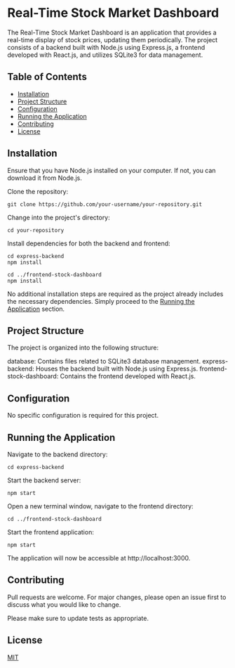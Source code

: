 # Real-Time Stock Market Dashboard
The Real-Time Stock Market Dashboard is an application that provides a real-time display of stock prices, updating them periodically. The project consists of a backend built with Node.js using Express.js, a frontend developed with React.js, and utilizes SQLite3 for data management.

## Table of Contents
- [Installation](#installation)
- [Project Structure](#Project-Structure)
- [Configuration](#Configuation)
- [Running the Application](#Running-the-Application)
- [Contributing](#Contributing)
- [License](#License)
## Installation
Ensure that you have Node.js installed on your computer. If not, you can download it from Node.js.

Clone the repository:

```
git clone https://github.com/your-username/your-repository.git
```
Change into the project's directory:

```
cd your-repository
```
Install dependencies for both the backend and frontend:
```
cd express-backend
npm install

cd ../frontend-stock-dashboard
npm install
```
No additional installation steps are required as the project already includes the necessary dependencies. Simply proceed to the [Running the Application](#running-the-application) section.

## Project Structure
The project is organized into the following structure:

database: Contains files related to SQLite3 database management.
express-backend: Houses the backend built with Node.js using Express.js.
frontend-stock-dashboard: Contains the frontend developed with React.js.

## Configuration
No specific configuration is required for this project.

## Running the Application
Navigate to the backend directory:

```
cd express-backend
```
Start the backend server:

```
npm start
```

Open a new terminal window, navigate to the frontend directory:

```
cd ../frontend-stock-dashboard
```
Start the frontend application:
```
npm start
```
The application will now be accessible at http://localhost:3000.

## Contributing

Pull requests are welcome. For major changes, please open an issue first
to discuss what you would like to change.

Please make sure to update tests as appropriate.

## License

[MIT](https://choosealicense.com/licenses/mit/)
